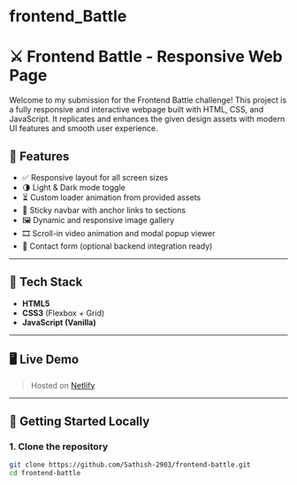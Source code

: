﻿# frontend_Battle
 # ⚔️ Frontend Battle - Responsive Web Page

Welcome to my submission for the Frontend Battle challenge! This project is a fully responsive and interactive webpage built with HTML, CSS, and JavaScript. It replicates and enhances the given design assets with modern UI features and smooth user experience.

## 🌟 Features

- ✅ Responsive layout for all screen sizes
- 🌗 Light & Dark mode toggle
- ⏳ Custom loader animation from provided assets
- 🧭 Sticky navbar with anchor links to sections
- 🖼️ Dynamic and responsive image gallery
- 🎞️ Scroll-in video animation and modal popup viewer
- 📩 Contact form (optional backend integration ready)

---

## 🧰 Tech Stack

- **HTML5**
- **CSS3** (Flexbox + Grid)
- **JavaScript (Vanilla)**

---

## 🖥️ Live Demo

> Hosted on [Netlify](https://frontend-battleprj.netlify.app/)

---

## 🧪 Getting Started Locally

### 1. Clone the repository
```bash
git clone https://github.com/Sathish-2903/frontend-battle.git
cd frontend-battle

